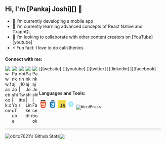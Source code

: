 ## Hi, I'm [Pankaj Joshi][] 👋

- 🔭 I’m currently developing a mobile app
- 🌱 I’m currently learning advanced concepts of React Native and GraphQL
- 👯 I’m looking to collaborate with other content creators on [YouTube][youtube]
- ⚡ Fun fact: I love to do calisthenics

**Connect with me:**

[<img align="left" alt="www.facebook.com" width="22px" src="https://img.icons8.com/ultraviolet/22/000000/domain.png" />][website]
[<img align="left" alt="Pankaj Joshi | YouTube" width="22px" src="https://img.icons8.com/color/22/000000/youtube-play.png" />][youtube]
[<img align="left" alt="obirin_10 | Twitter" width="22px" src="https://img.icons8.com/fluent/22/000000/twitter.png" />][twitter]
[<img align="left" alt="Pankaj Joshi | LinkedIn" width="22px" src="https://img.icons8.com/color/22/000000/linkedin.png" />][linkedin]
[<img align="left" alt="Pankaj Joshi | Facebook" width="22px" src="https://img.icons8.com/color/22/000000/facebook-new.png" />][facebook]

<br />
<br />

**Languages and Tools:**

<code><img alt="HTML5" width="26px" src="https://raw.githubusercontent.com/github/explore/80688e429a7d4ef2fca1e82350fe8e3517d3494d/topics/html/html.png" /></code>
<code><img alt="CSS3" width="26px" src="https://raw.githubusercontent.com/github/explore/80688e429a7d4ef2fca1e82350fe8e3517d3494d/topics/css/css.png" /></code>
<code><img alt="JavaScript" width="26px" src="https://raw.githubusercontent.com/github/explore/80688e429a7d4ef2fca1e82350fe8e3517d3494d/topics/javascript/javascript.png" /></code>
<code><img alt="React" width="26px" src="https://raw.githubusercontent.com/github/explore/80688e429a7d4ef2fca1e82350fe8e3517d3494d/topics/react/react.png" /></code>
<code><img alt="WordPress" width="26px" src="https://img.icons8.com/color/26/000000/wordpress.png" /></code>

<br />
<br />

---

<img align="left" height="165" alt="obito7621's Github Stats" src="https://github-readme-stats.vercel.app/api?username=rafacdomin&count_private=true&show_icons=true&custom_title=Github%20Status&hide=issues&hide_border=true&bg_color=ffffff00&title_color=f65800&icon_color=32ff7b&text_color=FF7B32" />
<img
  align="center"
  src="https://github-readme-stats.vercel.app/api/top-langs/?username=obito7621&layout=compact&exclude_repo=PingMeRN&hide_border=true&bg_color=ffffff00&title_color=f65800&icon_color=32ff7b&text_color=FF7B32"
/>
